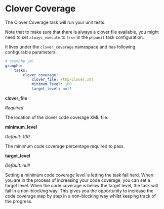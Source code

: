 # Clover Coverage

The Clover Coverage task will run your unit tests.

Note that to make sure that there is always a clover file available, you might need to
set `always_execute` to `true` in the `phpunit` task configuration.

It lives under the `clover_coverage` namespace and has following configurable parameters:

```yaml
# grumphp.yml
grumphp:
    tasks:
        clover_coverage:
            clover_file: /tmp/clover.xml
            minimum_level: 100
            target_level: null
```

**clover_file**

*Required*

The location of the clover code coverage XML file.

**minimum_level**

*Default: 100*

The minimum code coverage percentage required to pass.

**target_level**

*Default: null*

Setting a minimum code coverage level is letting the task fail hard.
When you are in the process of increasing your code coverage, you can set a target level.
When the code coverage is below the target level, the task will fail in a non-blocking way.
This gives you the opportunity to increase the code coverage step by step in a non-blocking way whilst keeping track of the progress.
